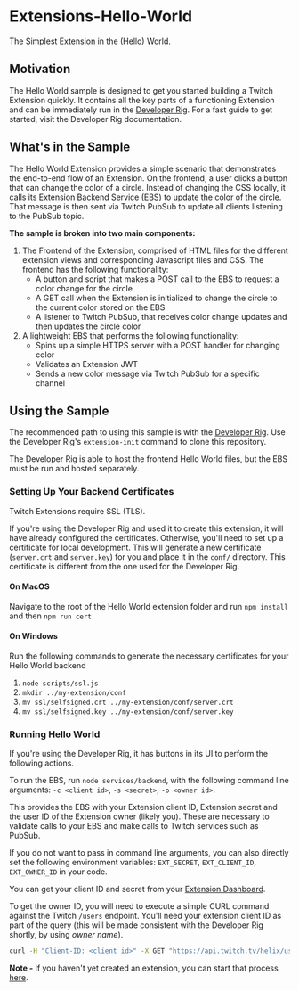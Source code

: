 # Extensions-Hello-World
The Simplest Extension in the (Hello) World.

## Motivation
The Hello World sample is designed to get you started building a Twitch Extension quickly. It contains all the key parts of a functioning Extension and can be immediately run in the [Developer Rig](https://github.com/twitchdev/developer-rig).  For a fast guide to get started, visit the Developer Rig documentation.

## What's in the Sample
The Hello World Extension provides a simple scenario that demonstrates the end-to-end flow of an Extension. On the frontend, a user clicks a button that can change the color of a circle. Instead of changing the CSS locally, it calls its Extension Backend Service (EBS) to update the color of the circle. That message is then sent via Twitch PubSub to update all clients listening to the PubSub topic.

__The sample is broken into two main components:__

1. The Frontend of the Extension, comprised of HTML files for the different extension views and corresponding Javascript files and CSS. The frontend has the following functionality:
    * A button and script that makes a POST call to the EBS to request a color change for the circle
    * A GET call when the Extension is initialized to change the circle to the current color stored on the EBS
    * A listener to Twitch PubSub, that receives color change updates and then updates the circle color
2. A lightweight EBS that performs the following functionality:
    * Spins up a simple HTTPS server with a POST handler for changing color
    * Validates an Extension JWT
    * Sends a new color message via Twitch PubSub for a specific channel

## Using the Sample
The recommended path to using this sample is with the [Developer Rig](https://github.com/twitchdev/developer-rig).  Use the Developer Rig's `extension-init` command to clone this repository.

The Developer Rig is able to host the frontend Hello World files, but the EBS must be run and hosted separately.

### Setting Up Your Backend Certificates
Twitch Extensions require SSL (TLS).

If you're using the Developer Rig and used it to create this extension, it will have already configured the certificates.  Otherwise, you'll need to set up a certificate for local development.  This will generate a new certificate (`server.crt` and `server.key`) for you and place it in the `conf/` directory. This certificate is different from the one used for the Developer Rig.

#### On MacOS
Navigate to the root of the Hello World extension folder and run `npm install` and then `npm run cert`

#### On Windows
Run the following commands to generate the necessary certificates for your Hello World backend
1. `node scripts/ssl.js`
2. `mkdir ../my-extension/conf`
3. `mv ssl/selfsigned.crt ../my-extension/conf/server.crt`
4. `mv ssl/selfsigned.key ../my-extension/conf/server.key`

### Running Hello World
If you're using the Developer Rig, it has buttons in its UI to perform the following actions.

To run the EBS, run `node services/backend`, with the following command line arguments: `-c <client id>`, `-s <secret>`, `-o <owner id>`.

This provides the EBS with your Extension client ID, Extension secret and the user ID of the Extension owner (likely you). These are necessary to validate calls to your EBS and make calls to Twitch services such as PubSub.

If you do not want to pass in command line arguments, you can also directly set the following environment variables: `EXT_SECRET`, `EXT_CLIENT_ID`, `EXT_OWNER_ID` in your code.

You can get your client ID and secret from your [Extension Dashboard](https://dev.twitch.tv/dashboard/extensions).

To get the owner ID, you will need to execute a simple CURL command against the Twitch `/users` endpoint. You'll need your extension client ID as part of the query (this will be made consistent with the Developer Rig shortly, by using _owner name_).

```bash
curl -H "Client-ID: <client id>" -X GET "https://api.twitch.tv/helix/users?login=<owner name>"
```

**Note -** If you haven't yet created an extension, you can start that process [here](https://dev.twitch.tv/extensions).
